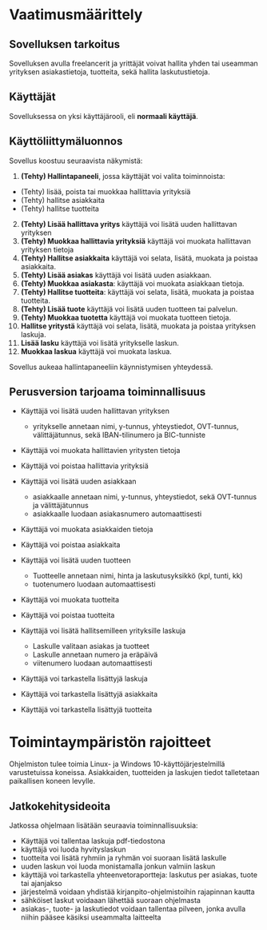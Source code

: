  # Vaatimusmäärittely

## Sovelluksen tarkoitus

Sovelluksen avulla freelancerit ja yrittäjät voivat hallita yhden tai useamman yrityksen asiakastietoja, tuotteita, sekä hallita laskutustietoja. 

## Käyttäjät

Sovelluksessa on yksi käyttäjärooli, eli **normaali käyttäjä**. 

## Käyttöliittymäluonnos

Sovellus koostuu seuraavista näkymistä:
1. **(Tehty) Hallintapaneeli**, jossa käyttäjät voi valita toiminnoista: 
  - (Tehty) lisää, poista tai muokkaa hallittavia yrityksiä 
  - (Tehty) hallitse asiakkaita
  - (Tehty) hallitse tuotteita 
2. **(Tehty) Lisää hallittava yritys** käyttäjä voi lisätä uuden hallittavan yrityksen
3. **(Tehty) Muokkaa hallittavia yrityksiä** käyttäjä voi muokata hallittavan yrityksen tietoja
4. **(Tehty) Hallitse asiakkaita** käyttäjä voi selata, lisätä, muokata ja poistaa asiakkaita.
5. **(Tehty) Lisää asiakas** käyttäjä voi lisätä uuden asiakkaan.
6. **(Tehty) Muokkaa asiakasta**: käyttäjä voi muokata asiakkaan tietoja.
7. **(Tehty) Hallitse tuotteita**: käyttäjä voi selata, lisätä, muokata ja poistaa tuotteita.
8. **(Tehty) Lisää tuote** käyttäjä voi lisätä uuden tuotteen tai palvelun.
9. **(Tehty) Muokkaa tuotetta** käyttäjä voi muokata tuotteen tietoja.
10. **Hallitse yritystä** käyttäjä voi selata, lisätä, muokata ja poistaa yrityksen laskuja.
11. **Lisää lasku** käyttäjä voi lisätä yritykselle laskun.
12. **Muokkaa laskua** käyttäjä voi muokata laskua.

Sovellus aukeaa hallintapaneeliin käynnistymisen yhteydessä. 

## Perusversion tarjoama toiminnallisuus

- Käyttäjä voi lisätä uuden hallittavan yrityksen
  - yritykselle annetaan nimi, y-tunnus, yhteystiedot, OVT-tunnus, välittäjätunnus, sekä IBAN-tilinumero ja BIC-tunniste 

- Käyttäjä voi muokata hallittavien yritysten tietoja

- Käyttäjä voi poistaa hallittavia yrityksiä

- Käyttäjä voi lisätä uuden asiakkaan
  - asiakkaalle annetaan nimi, y-tunnus, yhteystiedot, sekä OVT-tunnus ja välittäjätunnus 
  - asiakkaalle luodaan asiakasnumero automaattisesti

- Käyttäjä voi muokata asiakkaiden tietoja

- Käyttäjä voi poistaa asiakkaita

- Käyttäjä voi lisätä uuden tuotteen
  - Tuotteelle annetaan nimi, hinta ja laskutusyksikkö (kpl, tunti, kk) 
  - tuotenumero luodaan automaattisesti

- Käyttäjä voi muokata tuotteita
- Käyttäjä voi poistaa tuotteita

- Käyttäjä voi lisätä hallitsemilleen yrityksille laskuja
  - Laskulle valitaan asiakas ja tuotteet
  - Laskulle annetaan numero ja eräpäivä
  - viitenumero luodaan automaattisesti 

- Käyttäjä voi tarkastella lisättyjä laskuja
- Käyttäjä voi tarkastella lisättyjä asiakkaita
- Käyttäjä voi tarkastella lisättyjä tuotteita

# Toimintaympäristön rajoitteet  

Ohjelmiston tulee toimia Linux- ja Windows 10-käyttöjärjestelmillä varustetuissa koneissa.
Asiakkaiden, tuotteiden ja laskujen tiedot talletetaan paikallisen koneen levylle.

## Jatkokehitysideoita

Jatkossa ohjelmaan lisätään seuraavia toiminnallisuuksia:

- Käyttäjä voi tallentaa laskuja pdf-tiedostona
- käyttäjä voi luoda hyvityslaskun
- tuotteita voi lisätä ryhmiin ja ryhmän voi suoraan lisätä laskulle
- uuden laskun voi luoda monistamalla jonkun valmiin laskun
- käyttäjä voi tarkastella yhteenvetoraportteja: laskutus per asiakas, tuote tai ajanjakso
- järjestelmä voidaan yhdistää kirjanpito-ohjelmistoihin rajapinnan kautta 
- sähköiset laskut voidaaan lähettää suoraan ohjelmasta 
- asiakas-, tuote- ja laskutiedot voidaan tallentaa pilveen, jonka avulla niihin pääsee käsiksi useammalta laitteelta






